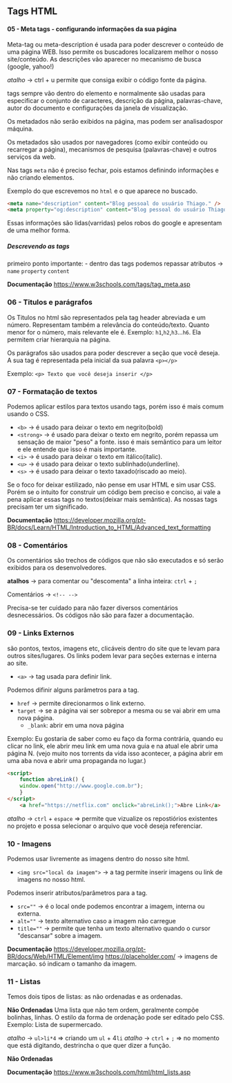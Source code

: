 ## Tags HTML

#### 05 - Meta tags - configurando informações da sua página

Meta-tag ou meta-description é usada para poder descrever o conteúdo de uma página WEB. Isso permite os buscadores localizarem melhor o nosso site/conteúdo.
As descrições vão aparecer no mecanismo de busca (google, yahoo!)

_atalho_ -> ctrl + u permite que consiga exibir o código fonte da página.

<meta>tags sempre vão dentro do elemento <head> e normalmente são usadas para especificar o conjunto de caracteres, descrição da página, palavras-chave, autor do documento e configurações da janela de visualização.

Os metadados não serão exibidos na página, mas podem ser analisados ​​por máquina.

Os metadados são usados ​​por navegadores (como exibir conteúdo ou recarregar a página), mecanismos de pesquisa (palavras-chave) e outros serviços da web.

Nas tags `meta` não é preciso fechar, pois estamos definindo informações e não criando elementos.

Exemplo do que escrevemos no `html` e o que aparece no buscado.

```html
<meta name="description" content="Blog pessoal do usuário Thiago." />
<meta property="og:description" content="Blog pessoal do usuário Thiago." />
```

Essas informações são lidas(varridas) pelos robos do google e apresentam de uma melhor forma.

##### Descrevendo as tags

primeiro ponto importante: - dentro das tags podemos repassar atributos -> `name` `property` `content`

**Documentação**
https://www.w3schools.com/tags/tag_meta.asp

### 06 - Titulos e parágrafos

Os Titulos no html são representados pela tag header abreviada e um número. Representam também a relevância do conteúdo/texto. Quanto menor for o número, mais relevante ele é.
Exemplo: `h1`,`h2`,`h3`...`h6`.
Ela permitem criar hierarquia na página.

Os parágrafos são usados para poder descrever a seção que você deseja. A sua tag é representada pela inicial da sua palavra `<p></p>`

Exemplo: `<p> Texto que você deseja inserir </p>`

### 07 - Formatação de textos

Podemos aplicar estilos para textos usando tags, porém isso é mais comum usando o CSS.

- `<b>` -> é usado para deixar o texto em negrito(bold)
- `<strong>` -> é usado para deixar o texto em negrito, porém repassa um sensação de maior "peso" a fonte. isso é mais semântico para um leitor e ele entende que isso é mais importante.
- `<i>` -> é usado para deixar o texto em itálico(italic).
- `<u>` -> é usado para deixar o texto sublinhado(underline).
- `<s>` -> é usado para deixar o texto taxado(riscado ao meio).

Se o foco for deixar estilizado, não pense em usar HTML e sim usar CSS. Porém se o intuito for construir um código bem preciso e conciso, ai vale a pena aplicar essas tags no textos(deixar mais semântica).
As nossas tags precisam ter um significado.

**Documentação**
https://developer.mozilla.org/pt-BR/docs/Learn/HTML/Introduction_to_HTML/Advanced_text_formatting

### 08 - Comentários

Os comentários são trechos de códigos que não são executados e só serão exibidos para os desenvolvedores.

**atalhos** -> para comentar ou "descomenta" a linha inteira: `ctrl` + `;`

Comentários -> `<!-- -->`

Precisa-se ter cuidado para não fazer diversos comentários desnecessários.
Os códigos não são para fazer a documentação.

### 09 - Links Externos

são pontos, textos, imagens etc, clicáveis dentro do site que te levam para outros sites/lugares. Os links podem levar para seções externas e interna ao site.

- `<a>` -> tag usada para definir link.

Podemos difinir alguns parâmetros para a tag.

- `href` -> permite direcionarmos o link externo.
- `target` -> se a página vai ser sobrepor a mesma ou se vai abrir em uma nova página.
  - `_blank`: abrir em uma nova página

Exemplo: 
    Eu gostaria de saber como eu faço da forma contrária, quando eu clicar no link, ele abrir meu link em uma nova guia e na atual ele abrir uma página N. (vejo muito nos torrents da vida isso acontecer, a página abrir em uma aba nova e abrir uma propaganda no lugar.)
```html
<script>
    function abreLink() {
    window.open("http://www.google.com.br");
    }
</script>
    <a href="https://netflix.com" onclick="abreLink();">Abre Link</a>
```

*atalho* -> `ctrl` + `espace` => permite que vizualize os repostiórios existentes no projeto e possa selecionar o arquivo que você deseja referenciar.

### 10 - Imagens

Podemos usar livremente as imagens dentro do nosso site html.

- `<img src="local da imagem">` -> a tag permite inserir imagens ou link de imagens no nosso html.

Podemos inserir atributos/parâmetros para a tag.

- `src=""` -> é o local onde podemos encontrar a imagem, interna ou externa.
- `alt=""` -> texto alternativo caso a imagem não carregue 
- `title=""` -> permite que tenha um texto alternativo quando o cursor "descansar" sobre a imagem.

**Documentação**
https://developer.mozilla.org/pt-BR/docs/Web/HTML/Element/img 
https://placeholder.com/ -> imagens de marcação. só indicam o tamanho da imagem.


### 11 - Listas

Temos dois tipos de listas: as não ordenadas e as ordenadas.

**Não Ordenadas**
Uma lista que não tem ordem, geralmente compõe bolinhas, linhas.
O estilo da forma de ordenação pode ser editado pelo CSS.
Exemplo:
    Lista de supermercado.

*atalho* -> `ul>li*4` => criando um `ul` + 4`li`
*atalho* -> `ctrl` + `;` => no momento que está digitando, destrincha o que quer dizer a função.

**Não Ordenadas**


**Documentação**
https://www.w3schools.com/html/html_lists.asp 